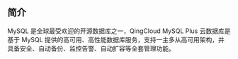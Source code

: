 ---
---

## 简介

MySQL 是全球最受欢迎的开源数据库之一，QingCloud MySQL Plus 云数据库是基于 MySQL 提供的高可用、高性能数据库服务，支持一主多从高可用架构，并具备安全、自动备份、监控告警、自动扩容等全套管理功能。